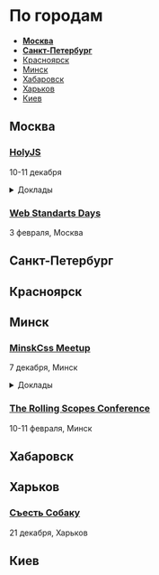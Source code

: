 # По городам

- **[Москва](#Москва)**
- **[Санкт-Петербург](#Санкт-Петербург)**
- [Красноярск](#Красноярск)
- [Минск](#Минск)
- [Хабаровск](#Хабаровск)
- [Харьков](#Харьков)
- [Киев](#Киев)

## Москва

### [HolyJS](https://holyjs-moscow.ru/)

10-11 декабря

<details>
  <summary>Доклады</summary>

  - «The Post JavaScript Apocalypse», Douglas Crockford
  - «Managing Asynchronicity with RQ», Douglas Crockford
  - «New Adventures in Responsive Web Design», Виталий Фридман
  - «Big Bang Redesign: Smashing Magazine’s 2017 Relaunch, a Case Study», Виталий Фридман
  - «Better, faster, stronger — getting more from the web platform», Martin Splitt
  - «/Reg(exp){2}lained/: Demystifying Regular Expressions», Lea Verou
  - «Bending time with Schedulers and RxJS 5», Gerard Sans
  - «HyperDB — a scalable key-value store», Mathias Buus Madsen
  - «Testing serverless applications», Slobodan Stojanovic

</details>

### [Web Standarts Days](https://wsd.events/2018/02/03/)

3 февраля, Москва

<!--
 -->
## Санкт-Петербург

<!--
 -->

## Красноярск

<!--
 -->
## Минск

### [MinskCss Meetup](https://minskcss.timepad.ru/event/604963/)

7 декабря, Минск

<details>
  <summary>Доклады</summary>
  
  - "Распечатай мне курсач. На CSS" Никита Дубко
  - "Оценка фронтенда: перестаем тыкать пальцем в небо" Александра Шинкевич
  - "Солидный фронтенд" Павел Богатырев

</details>

### [The Rolling Scopes Conference](https://2018.conf.rollingscopes.com/)

10-11 февраля, Минск

<!--
 -->

 ## Хабаровск

<!--
 -->

## Харьков

### [Съесть Собаку](https://eatdog.com.ua/#poster)

21 декабря, Харьков
<!--
 -->
## Киев

<!--
-->